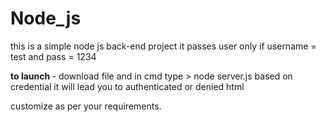 # Node_js
this is a simple node js back-end project it passes user only if username = test and pass = 1234 

<b>to launch </b> - download file and in cmd type > node server.js
based on credential it will lead you to authenticated or denied html

customize as per your requirements.
